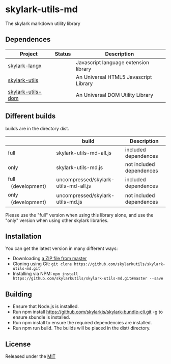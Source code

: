 # skylark-utils-md
The skylark markdown utility library

## Dependences

| Project                                                      | Status | Description                           |
| ------------------------------------------------------------ | ------ | ------------------------------------- |
| [skylark-langx](https://github.com/skylarklangx/skylark-langx) |        | Javascript language extension library |
| [skylark-utils](https://github.com/skylarkutils/skylark-utils) |        | An Universal HTML5 Javascript Library |
| [skylark-utils-dom](https://github.com/skylarkutils/skylark-utils-dom) |        | An Universal DOM Utility Library      |

## Different builds

builds are in the directory dist.

|                      | build                                | Description              |
| -------------------- | ------------------------------------ | ------------------------ |
| full                 | skylark-utils-md-all.js              | included dependences     |
| only                 | skylark-utils-md.js                  | not included dependences |
| full （development） | uncompressed/skylark-utils-md-all.js | included dependences     |
| only （development） | uncompressed/skylark-utils-md.js     | not included dependences |

Please use the "full" version when using this library alone, and use the "only" version when using other skylark libraries.

## Installation

You can get the latest version in many different ways:

- Downloading [a ZIP file from master](https://github.com/skylarkutils/skylark-utils-md/archive/master.zip)
- Cloning using Git: `git clone https://github.com/skylarkutils/skylark-utils-md.git`
- Installing via NPM: `npm install https://github.com/skylarkutils/skylark-utils-md.git#master --save`

## Building 

- Ensure that Node.js is installed.
- Run npm install https://github.com/skylarkjs/skylark-bundle-cli.git -g to ensure sbundle is installed.
- Run npm install to ensure the required dependencies are installed.
- Run npm run build. The builds will be placed in the dist/ directory.

## License

Released under the [MIT](http://opensource.org/licenses/MIT)